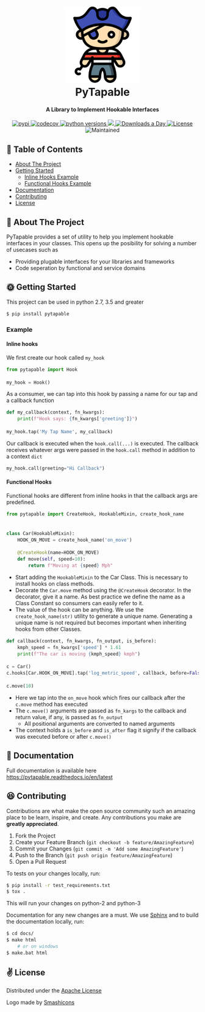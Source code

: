 <h1 align="center" style="text-align: center">
  <br>
  <a href="http://github.com/vidhu/PyTapable">
    <img src="https://raw.githubusercontent.com/vidhu/PyTapable/master/docs/pirate.svg" alt="Pirate" width="200">
  </a>
  <br>
  PyTapable
  <br>
</h1>

<h4 align="center">
A Library to Implement Hookable Interfaces
</h4>

<p align="center">  
  <!-- PyPI Badge -->
  <a href="https://pypi.org/project/PyTapable/">
    <img src="https://img.shields.io/pypi/v/PyTapable?style=for-the-badge" alt="pypi" />
  </a>
  
  <!-- CodeCov -->
  <a href="https://codecov.io/gh/vidhu/pytapable">
      <img src="https://img.shields.io/codecov/c/github/vidhu/PyTapable?style=for-the-badge" alt="codecov" />
  </a>
  
  <!-- Python Versions -->
  <a href="https://pypi.org/project/PyTapable/">
      <img src="https://img.shields.io/pypi/pyversions/PyTapable?style=for-the-badge" alt="python versions" />
  </a>
  
  <!-- Maintainability / Code Quality -->
  <a href="https://codeclimate.com/github/vidhu/PyTapable/maintainability">
    <img src="https://api.codeclimate.com/v1/badges/f26988bb91b39a67c08e/maintainability" />
  </a>
  
  <!-- Downloads a day -->
  <a href="https://pypi.org/project/PyTapable/">
    <img src="https://img.shields.io/pypi/dd/PyTapable?style=for-the-badge" alt="Downloads a Day" />
  </a>
  
  <!-- License -->
  <a href="https://github.com/vidhu/PyTapable/blob/master/LICENSE">
    <img src="https://img.shields.io/pypi/l/pytapable?style=for-the-badge" alt="License" />
  </a>
  
  <!-- Maintained Status -->
  <img src="https://img.shields.io/badge/Maintained-yes-green.svg?style=for-the-badge" alt="Maintained" />
  
</p>

## :corn: Table of Contents
 - [About The Project](#about-the-project)
 - [Getting Started](#getting-started)
    - [Inline Hooks Example](#inline-hooks)
    - [Functional Hooks Example](#inline-hooks)
 - [Documentation](#documentation)
 - [Contributing](#contributing)
 - [License](#license)

## :strawberry: About The Project
PyTapable  provides a set of utility to help you implement hookable interfaces in your classes. This opens up the
posibility for solving a number of usecases such as

 - Providing plugable interfaces for your libraries and frameworks
 - Code seperation by functional and service domains

## :sun_with_face: Getting Started
This project can be used in python 2.7, 3.5 and greater

```bash
$ pip install pytapable
```

### Example
#### Inline hooks
We first create our hook called `my_hook`
```python
from pytapable import Hook

my_hook = Hook()
```

As a consumer, we can tap into this hook by passing a name for our tap and a callback function
```python
def my_callback(context, fn_kwargs):
    print(f"Hook says: {fn_kwargs['greeting']}")
    
my_hook.tap('My Tap Name', my_callback)
```
Our callback is executed when the `hook.call(...)` is executed. The callback receives whatever args were passed in the
`hook.call` method in addition to a context `dict`
```python
my_hook.call(greeting="Hi Callback")
```

#### Functional Hooks
Functional hooks are different from inline hooks in that the callback args are predefined.
```python
from pytapable import CreateHook, HookableMixin, create_hook_name


class Car(HookableMixin):
    HOOK_ON_MOVE = create_hook_name('on_move')
    
    @CreateHook(name=HOOK_ON_MOVE)
    def move(self, speed=10):
        return f"Moving at {speed} Mph"
```
 - Start adding the `HookableMixin` to the Car Class. This is necessary to install hooks on class methods.
 - Decorate the `Car.move` method using the `@CreateHook` decorator. In the decorator, give it a name. As best practice 
 we define the name as a Class Constant so consumers can easily refer to it.
 - The value of the hook can be anything. We use the `create_hook_name(str)` utility to generate a unique name. 
 Generating a unique name is not required but becomes important when inheriting hooks from other Classes.

```python
def callback(context, fn_kwargs, fn_output, is_before):
    kmph_speed = fn_kwargs['speed'] * 1.61
    print(f"The car is moving {kmph_speed} kmph")

c = Car()
c.hooks[Car.HOOK_ON_MOVE].tap('log_metric_speed', callback, before=False)

c.move(10)

```

 - Here we tap into the `on_move` hook which fires our callback after the `c.move` method has executed
 - The `c.move()` arguments are passed as `fn_kargs` to the callback and return value, if any, is passed as `fn_output`
   - All positional arguments are converted to named arguments
 - The context holds a `is_before` and `is_after` flag it signify if the callback was executed before or after `c.move()`

## :tropical_drink: Documentation

Full documentation is available here
https://pytapable.readthedocs.io/en/latest

## :satisfied: Contributing

Contributions are what make the open source community such an amazing place to be learn, inspire, and create. 
Any contributions you make are **greatly appreciated**.

1. Fork the Project
2. Create your Feature Branch (`git checkout -b feature/AmazingFeature`)
3. Commit your Changes (`git commit -m 'Add some AmazingFeature'`)
4. Push to the Branch (`git push origin feature/AmazingFeature`)
5. Open a Pull Request

To tests on your changes locally, run:
```bash
$ pip install -r test_requirements.txt
$ tox .
```
This will run your changes on python-2 and python-3

Documentation for any new changes are a must. We use [Sphinx](https://www.sphinx-doc.org/en/master/) and to build the
documentation locally, run:

```bash
$ cd docs/
$ make html
    # or on windows
$ make.bat html

```

## :v: License
Distributed under the [Apache License](LICENSE)

Logo made by [Smashicons](https://www.flaticon.com/authors/smashicons)
